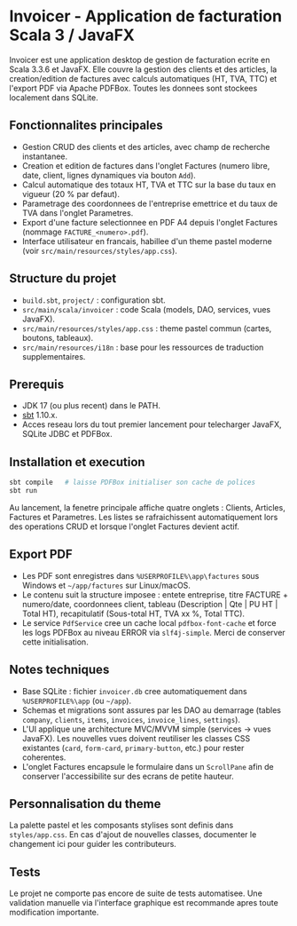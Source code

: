 # Invoicer - Application de facturation Scala 3 / JavaFX

Invoicer est une application desktop de gestion de facturation ecrite en Scala 3.3.6 et JavaFX. Elle couvre la gestion des clients et des articles, la creation/edition de factures avec calculs automatiques (HT, TVA, TTC) et l'export PDF via Apache PDFBox. Toutes les donnees sont stockees localement dans SQLite.

## Fonctionnalites principales
- Gestion CRUD des clients et des articles, avec champ de recherche instantanee.
- Creation et edition de factures dans l'onglet Factures (numero libre, date, client, lignes dynamiques via bouton `Add`).
- Calcul automatique des totaux HT, TVA et TTC sur la base du taux en vigueur (20 % par defaut).
- Parametrage des coordonnees de l'entreprise emettrice et du taux de TVA dans l'onglet Parametres.
- Export d'une facture selectionnee en PDF A4 depuis l'onglet Factures (nommage `FACTURE_<numero>.pdf`).
- Interface utilisateur en francais, habillee d'un theme pastel moderne (voir `src/main/resources/styles/app.css`).

## Structure du projet
- `build.sbt`, `project/` : configuration sbt.
- `src/main/scala/invoicer` : code Scala (models, DAO, services, vues JavaFX).
- `src/main/resources/styles/app.css` : theme pastel commun (cartes, boutons, tableaux).
- `src/main/resources/i18n` : base pour les ressources de traduction supplementaires.

## Prerequis
- JDK 17 (ou plus recent) dans le PATH.
- [sbt](https://www.scala-sbt.org/) 1.10.x.
- Acces reseau lors du tout premier lancement pour telecharger JavaFX, SQLite JDBC et PDFBox.

## Installation et execution
```bash
sbt compile   # laisse PDFBox initialiser son cache de polices
sbt run
```
Au lancement, la fenetre principale affiche quatre onglets : Clients, Articles, Factures et Parametres. Les listes se rafraichissent automatiquement lors des operations CRUD et lorsque l'onglet Factures devient actif.

## Export PDF
- Les PDF sont enregistres dans `%USERPROFILE%\app\factures` sous Windows et `~/app/factures` sur Linux/macOS.
- Le contenu suit la structure imposee : entete entreprise, titre FACTURE + numero/date, coordonnees client, tableau (Description | Qte | PU HT | Total HT), recapitulatif (Sous-total HT, TVA xx %, Total TTC).
- Le service `PdfService` cree un cache local `pdfbox-font-cache` et force les logs PDFBox au niveau ERROR via `slf4j-simple`. Merci de conserver cette initialisation.

## Notes techniques
- Base SQLite : fichier `invoicer.db` cree automatiquement dans `%USERPROFILE%\app` (ou `~/app`).
- Schemas et migrations sont assures par les DAO au demarrage (tables `company`, `clients`, `items`, `invoices`, `invoice_lines`, `settings`).
- L'UI applique une architecture MVC/MVVM simple (services -> vues JavaFX). Les nouvelles vues doivent reutiliser les classes CSS existantes (`card`, `form-card`, `primary-button`, etc.) pour rester coherentes.
- L'onglet Factures encapsule le formulaire dans un `ScrollPane` afin de conserver l'accessibilite sur des ecrans de petite hauteur.

## Personnalisation du theme
La palette pastel et les composants stylises sont definis dans `styles/app.css`. En cas d'ajout de nouvelles classes, documenter le changement ici pour guider les contributeurs.

## Tests
Le projet ne comporte pas encore de suite de tests automatisee. Une validation manuelle via l'interface graphique est recommande apres toute modification importante.
